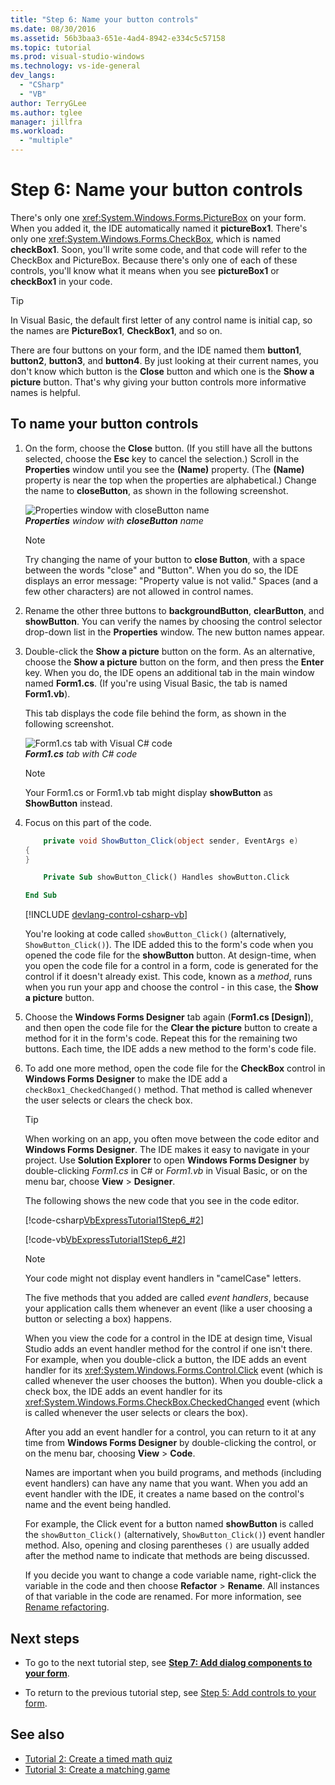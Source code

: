 ```yaml
---
title: "Step 6: Name your button controls"
ms.date: 08/30/2016
ms.assetid: 56b3baa3-651e-4ad4-8942-e334c5c57158
ms.topic: tutorial
ms.prod: visual-studio-windows
ms.technology: vs-ide-general
dev_langs:
  - "CSharp"
  - "VB"
author: TerryGLee
ms.author: tglee
manager: jillfra
ms.workload:
  - "multiple"
---
```

# Step 6: Name your button controls

There's only one <xref:System.Windows.Forms.PictureBox> on your form. When you added it, the IDE automatically named it **pictureBox1**. There's only one <xref:System.Windows.Forms.CheckBox>, which is named **checkBox1**. Soon, you'll write some code, and that code will refer to the CheckBox and PictureBox. Because there's only one of each of these controls, you'll know what it means when you see **pictureBox1** or **checkBox1** in your code.

> [!TIP]
> In Visual Basic, the default first letter of any control name is initial cap, so the names are **PictureBox1**, **CheckBox1**, and so on.

There are four buttons on your form, and the IDE named them **button1**, **button2**, **button3**, and **button4**. By just looking at their current names, you don't know which button is the **Close** button and which one is the **Show a picture** button. That's why giving your button controls more informative names is helpful.

## To name your button controls

1. On the form, choose the **Close** button. (If you still have all the buttons selected, choose the **Esc** key to cancel the selection.) Scroll in the **Properties** window until you see the **(Name)** property. (The **(Name)** property is near the top when the properties are alphabetical.) Change the name to **closeButton**, as shown in the following screenshot.

    ![Properties window with closeButton name](../ide/media/express_setnameproperty.png)<br>***Properties*** *window with* ***closeButton*** *name*

    > [!NOTE]
    > Try changing the name of your button to **close Button**, with a space between the words "close" and "Button". When you do so, the IDE displays an error message: "Property value is not valid." Spaces (and a few other characters) are not allowed in control names.

1. Rename the other three buttons to **backgroundButton**, **clearButton**, and **showButton**.
You can verify the names by choosing the control selector drop-down list in the **Properties** window. The new button names appear.

1. Double-click the **Show a picture** button on the form. As an alternative, choose the **Show a picture** button on the form, and then press the **Enter** key. When you do, the IDE opens an additional tab in the main window named **Form1.cs**. (If you're using Visual Basic, the tab is named **Form1.vb**).

   This tab displays the code file behind the form, as shown in the following screenshot.

    ![Form1.cs tab with Visual C&#35; code](../ide/media/express_showbuttoncode.png)<br>
***Form1.cs*** *tab with C# code*

    > [!NOTE]
    > Your Form1.cs or Form1.vb tab might display **showButton** as **ShowButton** instead.

1. Focus on this part of the code.

    ```csharp
        private void ShowButton_Click(object sender, EventArgs e)
    {
    }
    ```

    ```vb
        Private Sub showButton_Click() Handles showButton.Click

    End Sub
    ```

   [!INCLUDE [devlang-control-csharp-vb](./includes/devlang-control-csharp-vb.md)]

   You're looking at code called `showButton_Click()` (alternatively, `ShowButton_Click()`). The IDE added this to the form's code when you opened the code file for the **showButton** button. At design-time, when you open the code file for a control in a form, code is generated for the control if it doesn't already exist. This code, known as a *method*, runs when you run your app and choose the control - in this case, the **Show a picture** button.

1. Choose the **Windows Forms Designer** tab again (**Form1.cs [Design]**), and then open the code file for the **Clear the picture** button to create a method for it in the form's code. Repeat this for the remaining two buttons. Each time, the IDE adds a new method to the form's code file.

1. To add one more method, open the code file for the **CheckBox** control in **Windows Forms Designer** to make the IDE add a `checkBox1_CheckedChanged()` method. That method is called whenever the user selects or clears the check box.

   > [!TIP]
   > When working on an app, you often move between the code editor and **Windows Forms Designer**. The IDE makes it easy to navigate in your project. Use **Solution Explorer** to open **Windows Forms Designer** by double-clicking *Form1.cs* in C# or *Form1.vb* in Visual Basic, or on the menu bar, choose **View** > **Designer**.

    The following shows the new code that you see in the code editor.

    [!code-csharp[VbExpressTutorial1Step6_#2](../ide/codesnippet/CSharp/step-6-name-your-button-controls_2.cs)]

    [!code-vb[VbExpressTutorial1Step6_#2](../ide/codesnippet/VisualBasic/step-6-name-your-button-controls_2.vb)]

    > [!NOTE]
    > Your code might not display event handlers in "camelCase" letters.

    The five methods that you added are called *event handlers*, because your application calls them whenever an event (like a user choosing a button or selecting a box) happens.

    When you view the code for a control in the IDE at design time, Visual Studio adds an event handler method for the control if one isn't there. For example, when you double-click a button, the IDE adds an event handler for its <xref:System.Windows.Forms.Control.Click> event (which is called whenever the user chooses the button). When you double-click a check box, the IDE adds an event handler for its <xref:System.Windows.Forms.CheckBox.CheckedChanged> event (which is called whenever the user selects or clears the box).

    After you add an event handler for a control, you can return to it at any time from **Windows Forms Designer** by double-clicking the control, or on the menu bar, choosing **View** > **Code**.

    Names are important when you build programs, and methods (including event handlers) can have any name that you want. When you add an event handler with the IDE, it creates a name based on the control's name and the event being handled.

    For example, the Click event for a button named **showButton** is called the `showButton_Click()` (alternatively, `ShowButton_Click()`) event handler method. Also, opening and closing parentheses `()` are usually added after the method name to indicate that methods are being discussed.

    If you decide you want to change a code variable name, right-click the variable in the code and then choose **Refactor** > **Rename**. All instances of that variable in the code are renamed. For more information, see [Rename refactoring](../ide/reference/rename.md).

## Next steps

* To go to the next tutorial step, see **[Step 7: Add dialog components to your form](../ide/step-7-add-dialog-components-to-your-form.md)**.

* To return to the previous tutorial step, see [Step 5: Add controls to your form](../ide/step-5-add-controls-to-your-form.md).

## See also

* [Tutorial 2: Create a timed math quiz](tutorial-2-create-a-timed-math-quiz.md)
* [Tutorial 3: Create a matching game](tutorial-3-create-a-matching-game.md)
